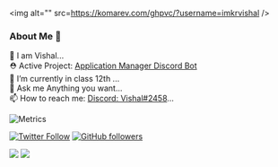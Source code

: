 
<img alt="" src=https://komarev.com/ghpvc/?username=imkrvishal />

### About Me 📌
🔭 I am Vishal...  
⛑  Active Project: [Application Manager Discord Bot](https://imkrvishal.gitbook.io/application-manager)  
🌱 I’m currently in class 12th ...  
💬 Ask me Anything you want...  
📫 How to reach me: [Discord: Vishal#2458](https://discord.com/users/726287877897584673)... 

![Metrics](https://metrics.lecoq.io/imkrvishal?template=classic&repositories.forks=true&base.header=0&languages=1&people=1&lines=1&languages.colors=github&languages.threshold=0%25&people.limit=28&people.size=28&people.types=followers%2C%20following&people.thanks=%20Sebbl0508%20&people.identicons=false&people.shuffle=false&config.timezone=Europe%2FCopenhagen)

[![Twitter Follow](https://img.shields.io/twitter/follow/imkr_vishal?label=Follow)](https://twitter.com/imkr_vishal)
[![GitHub followers](https://img.shields.io/github/followers/imkrvishal?label=Follow&style=social)](https://github.com/imkrvishal)

<img src="https://github-readme-streak-stats.herokuapp.com/?user=imkrvishal&theme=calm" class="center">
<img src="https://github-readme-stats.vercel.app/api?username=imkrvishal&count_private=true&show_icons=true&theme=dracula" class="center">  

